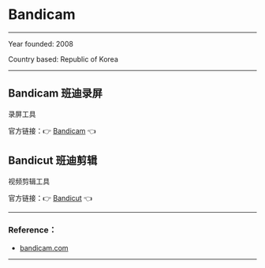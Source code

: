 # Bandicam

---

Year founded: 2008

Country based: Republic of Korea

---

## Bandicam 班迪录屏

录屏工具

官方链接：👉 [Bandicam](
https://www.bandicam.com/free-screen-recorder/
) 👈

## Bandicut 班迪剪辑

视频剪辑工具

官方链接：👉 [Bandicut](
https://www.bandicam.com/bandicut-video-cutter/download/
) 👈



---

### Reference：

- [bandicam.com](https://www.bandicam.com/company/)

---














